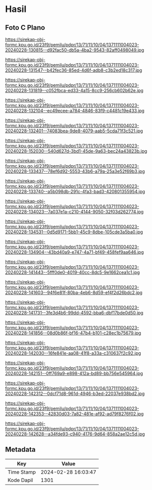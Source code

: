 # Hasil

## Foto C Plano

https://sirekap-obj-formc.kpu.go.id/23f9/pemilu/pdpr/13/71/11/10/04/1371111004023-20240228-130815--d92fac50-db5a-4ba2-9543-82aff0498049.jpg

https://sirekap-obj-formc.kpu.go.id/23f9/pemilu/pdpr/13/71/11/10/04/1371111004023-20240228-131547--b42fec36-85ed-4d6f-adb8-c3b2ed18c317.jpg

https://sirekap-obj-formc.kpu.go.id/23f9/pemilu/pdpr/13/71/11/10/04/1371111004023-20240228-131819--c052fbca-ed33-4a15-8cc9-256cb602b62e.jpg

https://sirekap-obj-formc.kpu.go.id/23f9/pemilu/pdpr/13/71/11/10/04/1371111004023-20240228-132104--ec49ecee-a784-4846-83f9-c4481c19e433.jpg

https://sirekap-obj-formc.kpu.go.id/23f9/pemilu/pdpr/13/71/11/10/04/1371111004023-20240228-132401--74083bea-9de8-4079-aab5-5cda71f3c521.jpg

https://sirekap-obj-formc.kpu.go.id/23f9/pemilu/pdpr/13/71/11/10/04/1371111004023-20240228-152030--540d627d-3bd1-45de-9a63-bec24a43823b.jpg

https://sirekap-obj-formc.kpu.go.id/23f9/pemilu/pdpr/13/71/11/10/04/1371111004023-20240228-133437--78ef6d92-5553-43b6-a79a-25a3e52f69b3.jpg

https://sirekap-obj-formc.kpu.go.id/23f9/pemilu/pdpr/13/71/11/10/04/1371111004023-20240228-133740--a5b098db-291c-4fa3-bad3-420801355954.jpg

https://sirekap-obj-formc.kpu.go.id/23f9/pemilu/pdpr/13/71/11/10/04/1371111004023-20240228-134023--7a037e1a-c210-4144-9050-32f03d262774.jpg

https://sirekap-obj-formc.kpu.go.id/23f9/pemilu/pdpr/13/71/11/10/04/1371111004023-20240228-134531--0d5d9171-5bb1-45c9-8dbe-105cde3a5ba0.jpg

https://sirekap-obj-formc.kpu.go.id/23f9/pemilu/pdpr/13/71/11/10/04/1371111004023-20240228-134904--43bd40a9-e747-4a71-bf49-458fef9aa646.jpg

https://sirekap-obj-formc.kpu.go.id/23f9/pemilu/pdpr/13/71/11/10/04/1371111004023-20240228-141443--5fff0de0-4019-40cc-8dc5-9e1662cea1c1.jpg

https://sirekap-obj-formc.kpu.go.id/23f9/pemilu/pdpr/13/71/11/10/04/1371111004023-20240228-141603--94f6e81f-80ba-4eb6-8d59-ef4f2d26bdc2.jpg

https://sirekap-obj-formc.kpu.go.id/23f9/pemilu/pdpr/13/71/11/10/04/1371111004023-20240228-141731--3fe3d4b6-99dd-4592-bba6-dbf17bde0d50.jpg

https://sirekap-obj-formc.kpu.go.id/23f9/pemilu/pdpr/13/71/11/10/04/1371111004023-20240228-141856--08d0b86f-bf16-47b4-b101-c28ec1b75679.jpg

https://sirekap-obj-formc.kpu.go.id/23f9/pemilu/pdpr/13/71/11/10/04/1371111004023-20240228-142030--16fe841e-aa08-41f8-a33a-c310637f2c92.jpg

https://sirekap-obj-formc.kpu.go.id/23f9/pemilu/pdpr/13/71/11/10/04/1371111004023-20240228-142151--0ff769a9-e898-412a-bd89-bb756e545964.jpg

https://sirekap-obj-formc.kpu.go.id/23f9/pemilu/pdpr/13/71/11/10/04/1371111004023-20240228-142312--0dcf71d8-961d-4946-b3ed-22037e938bd2.jpg

https://sirekap-obj-formc.kpu.go.id/23f9/pemilu/pdpr/13/71/11/10/04/1371111004023-20240228-142353--42830d03-7a82-481e-af92-ad79f8276f02.jpg

https://sirekap-obj-formc.kpu.go.id/23f9/pemilu/pdpr/13/71/11/10/04/1371111004023-20240228-142628--a34fde93-c940-4176-9d64-858a2ae12c5d.jpg


## Metadata

| Key        | Value               |
| ---------- | ------------------- |
| Time Stamp | 2024-02-28 16:03:47 |
| Kode Dapil | 1301                |




